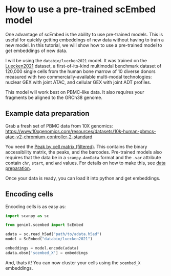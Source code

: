 # How to use a pre-trained scEmbed model
One advantage of scEmbed is the ability to use pre-trained models. This is useful for quickly getting embeddings of new data without having to train a new model. In this tutorial, we will show how to use a pre-trained model to get embeddings of new data.

I will be using the `databio/luecken2021` model. It was trained on the [Luecken2021](https://openreview.net/forum?id=gN35BGa1Rt) dataset, a first-of-its-kind multimodal benchmark dataset of 120,000 single cells from the human bone marrow of 10 diverse donors measured with two commercially-available multi-modal technologies: nuclear GEX with joint ATAC, and cellular GEX with joint ADT profiles.

This model will work best on PBMC-like data. It also requires your fragments be aligned to the GRCh38 genome.

## Example data preparation
Grab a fresh set of PBMC data from 10X genomics: https://www.10xgenomics.com/resources/datasets/10k-human-pbmcs-atac-v2-chromium-controller-2-standard

You need the [Peak by cell matrix (filtered)](https://cf.10xgenomics.com/samples/cell-atac/2.1.0/10k_pbmc_ATACv2_nextgem_Chromium_Controller/10k_pbmc_ATACv2_nextgem_Chromium_Controller_filtered_peak_bc_matrix.tar.gz). This  contains the binary accessibility matrix, the peaks, and the barcodes. Pre-trained models also requires that the data be in a `scanpy.AnnData` format and the `.var` attribute contain `chr`, `start`, and `end` values. For details on how to make this, see [data preparation](./train-scembed-model.md#data-preparation).

Once your data is ready, you can load it into python and get embeddings.

## Encoding cells

Encoding cells is as easy as:

```python
import scanpy as sc

from geniml.scembed import ScEmbed

adata = sc.read_h5ad("path/to/adata.h5ad")
model = ScEmbed("databio/luecken2021")

embeddings = model.encode(adata)
adata.obsm['scembed_X'] = embeddings
```

And, thats it! You can now cluster your cells using the `scembed_X` embeddings.